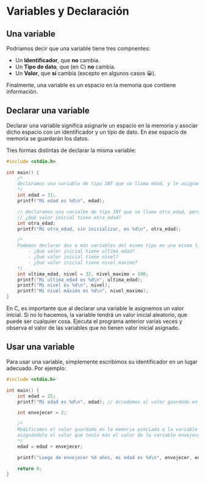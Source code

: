 # Variables y Declaración

## Una variable
Podríamos decir que una variable tiene tres compnentes:
- Un **Identificador**, que **no** cambia.
- Un **Tipo de dato**, que (en C) **no** cambia.
- Un **Valor**, que **sí** cambia (excepto en algunos casos 😀).

Finalmente, una variable es un espacio en la memoria que contiene información.

## Declarar una variable
Declarar una variable significa asignarle un espacio en la memoria y asociar dicho espacio con un identificador y un tipo de dato. En ese espacio de memoria se guardarán los datos.

Tres formas distintas de declarar la misma variable:
```c
#include <stdio.h>

int main() {
    /*
    declaramos una variable de tipo INT que se llama edad, y le asignamos un valor inicial de 31.
    */
    int edad = 31;
    printf("Mi edad es %d\n", edad);

    // declaramos una varialbe de tipo INT que se llama otra_edad, pero no le asignamos un valor inicial.
    // ¿Qué valor inicial tiene otra_edad?
    int otra_edad;
    printf("Mi otra_edad, sin inicializar, es %d\n", otra_edad);

    /*
    Podemos declarar dos o más variables del mismo tipo en una misma línea
        - ¿Qué valor inicial tiene ultima_edad?
        - ¿Qué valor inicial tiene nivel?
        - ¿Qué valor inicial tiene nivel_maximo?
    */
    int ultima_edad, nivel = 32, nivel_maximo = 100;
    printf("Mi ultima_edad es %d\n", ultima_edad);
    printf("Mi nivel es %d\n", nivel);
    printf("Mi nivel máximo es %d\n", nivel_maximo);
}
```

En C, es importante que al declarar una variable le asignemos un valor inicial. Si no lo hacemos, la variable tendrá un valor inicial aleatorio, que puede ser cualquier cosa. Ejecuta el programa anterior varias veces y observa el valor de las variables que no tienen valor inicial asignado.

## Usar una variable
Para usar una variable, simplemente escribimos su identificador en un lugar adecuado. Por ejemplo:

```c
#include <stdio.h>

int main() {
    int edad = 25;
    printf("Mi edad es %d\n", edad); // Accedemos al valor guardado en la memoria asociada a la variable edad.

    int envejecer = 2;

    /*
    Modificamos el valor guardado en la memoria asociada a la variable edad,
    asignándole el valor que tenía más el valor de la variable envejecer.
    */
    edad = edad + envejecer;

    printf("Luego de envejecer %d años, mi edad es %d\n", envejecer, edad); // Accedemos a ambos valores.

    return 0;
}
```

